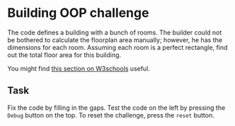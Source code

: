 # Building OOP challenge

The code defines a building with a bunch of rooms. The builder could not be bothered to calculate the floorplan area manually; however, he has the dimensions for each room. Assuming each room is a perfect rectangle, find out the total floor area for this building.

You might find [this section on W3schools](https://www.w3schools.com/cs/cs_oop.php) useful.

## Task

Fix the code by filling in the gaps. Test the code on the left by pressing the `Debug` button on the top. To reset the challenge, press the `reset` button.

